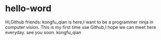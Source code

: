 # hello-word

Hi,Github friends:
    kongfu_qian is here,I want to be a programmer ninja in computer vision.
    This is my first time use Github,I hope we can meet here everyday.
    see you soon.
                                                      kongfu_qian
